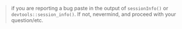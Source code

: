 > if you are reporting a bug paste in the output of `sessionInfo()` or `devtools::session_info()`. If not, nevermind, and proceed with your
question/etc.
